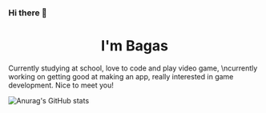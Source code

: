 ### Hi there 👋
<h1 align="center">
 I'm Bagas
</h1>

<!-- ![](https://komarev.com/ghpvc/?username=Adri-Bagas) -->

<p align="center">

Currently studying at school, love to code and play video game, \ncurrently working on getting good at making an app, 
really interested in game development. Nice to meet you! 
 
 </p>


<!-- Here are some ideas to get you started:

- 🔭 I’m currently working on ...
- 🌱 I’m currently learning ...
- 👯 I’m looking to collaborate on ...
- 🤔 I’m looking for help with ...
- 💬 Ask me about ...
- 📫 How to reach me: ...
- 😄 Pronouns: ...
- ⚡ Fun fact: ...

-->

![Anurag's GitHub stats](https://github-readme-stats.vercel.app/api?username=Adri-Bagas&show_icons=true&theme=highcontrast)
